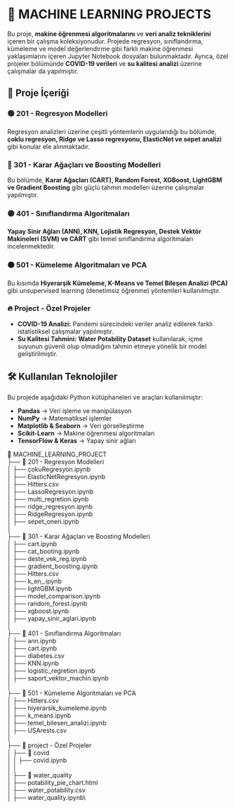 # 📌 MACHINE LEARNING PROJECTS

Bu proje, **makine öğrenmesi algoritmalarını** ve **veri analiz tekniklerini** içeren bir çalışma koleksiyonudur. Projede regresyon, sınıflandırma, kümeleme ve model değerlendirme gibi farklı makine öğrenmesi yaklaşımlarını içeren Jupyter Notebook dosyaları bulunmaktadır. Ayrıca, özel projeler bölümünde **COVID-19 verileri** ve **su kalitesi analizi** üzerine çalışmalar da yapılmıştır.

## 📂 Proje İçeriği

### 🟢 201 - **Regresyon Modelleri**
Regresyon analizleri üzerine çeşitli yöntemlerin uygulandığı bu bölümde, **çoklu regresyon, Ridge ve Lasso regresyonu, ElasticNet ve sepet analizi** gibi konular ele alınmaktadır.

### 🔵 301 - **Karar Ağaçları ve Boosting Modelleri**
Bu bölümde, **Karar Ağaçları (CART), Random Forest, XGBoost, LightGBM ve Gradient Boosting** gibi güçlü tahmin modelleri üzerine çalışmalar yapılmıştır.

### 🟣 401 - **Sınıflandırma Algoritmaları**
**Yapay Sinir Ağları (ANN), KNN, Lojistik Regresyon, Destek Vektör Makineleri (SVM) ve CART** gibi temel sınıflandırma algoritmaları incelenmektedir.

### 🟠 501 - **Kümeleme Algoritmaları ve PCA**
Bu kısımda **Hiyerarşik Kümeleme, K-Means ve Temel Bileşen Analizi (PCA)** gibi unsupervised learning (denetimsiz öğrenme) yöntemleri kullanılmıştır.

### 🔥 Project - **Özel Projeler**
- **COVID-19 Analizi:** Pandemi sürecindeki veriler analiz edilerek farklı istatistiksel çalışmalar yapılmıştır.
- **Su Kalitesi Tahmini:** **Water Potability Dataset** kullanılarak, içme suyunun güvenli olup olmadığını tahmin etmeye yönelik bir model geliştirilmiştir.

## 🛠 Kullanılan Teknolojiler
Bu projede aşağıdaki Python kütüphaneleri ve araçları kullanılmıştır:

- **Pandas** → Veri işleme ve manipülasyon
- **NumPy** → Matematiksel işlemler
- **Matplotlib & Seaborn** → Veri görselleştirme
- **Scikit-Learn** → Makine öğrenmesi algoritmaları
- **TensorFlow & Keras** → Yapay sinir ağları

📂 MACHINE_LEARNING_PROJECT\
├── 📂 201 - Regresyon Modelleri\
│   ├── çokuRegresyon.ipynb\
│   ├── ElasticNetRegresyon.ipynb\
│   ├── Hitters.csv\
│   ├── LassoRegresyon.ipynb\
│   ├── multi_regretion.ipynb\
│   ├── ridge_regresyon.ipynb\
│   ├── RidgeRegresyon.ipynb\
│   ├── sepet_oneri.ipynb\
│\
├── 📂 301 - Karar Ağaçları ve Boosting Modelleri\
│   ├── cart.ipynb\
│   ├── cat_booting.ipynb\
│   ├── deste_vek_reg.ipynb\
│   ├── gradient_boosting.ipynb\
│   ├── Hitters.csv\
│   ├── k_en_.ipynb\
│   ├── lightGBM.ipynb\
│   ├── model_comparison.ipynb\
│   ├── random_forest.ipynb\
│   ├── xgboost.ipynb\
│   ├── yapay_sinir_aglari.ipynb\
│\
├── 📂 401 - Sınıflandırma Algoritmaları\
│   ├── ann.ipynb\
│   ├── cart.ipynb\
│   ├── diabetes.csv\
│   ├── KNN.ipynb\
│   ├── logistic_regretion.ipynb\
│   ├── saport_vektor_machin.ipynb\
│\
├── 📂 501 - Kümeleme Algoritmaları ve PCA\
│   ├── Hitters.csv\
│   ├── hiyerarsik_kumeleme.ipynb\
│   ├── k_means.ipynb\
│   ├── temel_bilesen_analizi.ipynb\
│   ├── USArests.csv\
│\
├── 📂 project - Özel Projeler\
│   ├── 📂 covid\
│   │   ├── covid.ipynb\
│   │\
│   ├── 📂 water_quality\
│       ├── potability_pie_chart.html\
│       ├── water_potability.csv\
│       ├── water_quality.ipynb\
